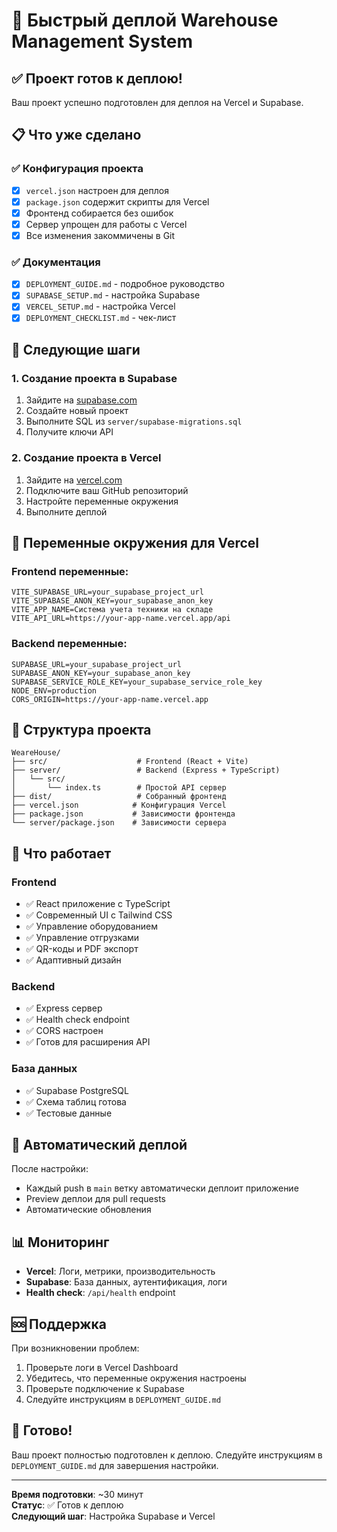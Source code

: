 # 🚀 Быстрый деплой Warehouse Management System

## ✅ Проект готов к деплою!

Ваш проект успешно подготовлен для деплоя на Vercel и Supabase.

## 📋 Что уже сделано

### ✅ Конфигурация проекта
- [x] `vercel.json` настроен для деплоя
- [x] `package.json` содержит скрипты для Vercel
- [x] Фронтенд собирается без ошибок
- [x] Сервер упрощен для работы с Vercel
- [x] Все изменения закоммичены в Git

### ✅ Документация
- [x] `DEPLOYMENT_GUIDE.md` - подробное руководство
- [x] `SUPABASE_SETUP.md` - настройка Supabase
- [x] `VERCEL_SETUP.md` - настройка Vercel
- [x] `DEPLOYMENT_CHECKLIST.md` - чек-лист

## 🚀 Следующие шаги

### 1. Создание проекта в Supabase
1. Зайдите на [supabase.com](https://supabase.com)
2. Создайте новый проект
3. Выполните SQL из `server/supabase-migrations.sql`
4. Получите ключи API

### 2. Создание проекта в Vercel
1. Зайдите на [vercel.com](https://vercel.com)
2. Подключите ваш GitHub репозиторий
3. Настройте переменные окружения
4. Выполните деплой

## 🔧 Переменные окружения для Vercel

### Frontend переменные:
```
VITE_SUPABASE_URL=your_supabase_project_url
VITE_SUPABASE_ANON_KEY=your_supabase_anon_key
VITE_APP_NAME=Система учета техники на складе
VITE_API_URL=https://your-app-name.vercel.app/api
```

### Backend переменные:
```
SUPABASE_URL=your_supabase_project_url
SUPABASE_ANON_KEY=your_supabase_anon_key
SUPABASE_SERVICE_ROLE_KEY=your_supabase_service_role_key
NODE_ENV=production
CORS_ORIGIN=https://your-app-name.vercel.app
```

## 📁 Структура проекта

```
WeareHouse/
├── src/                    # Frontend (React + Vite)
├── server/                 # Backend (Express + TypeScript)
│   └── src/
│       └── index.ts        # Простой API сервер
├── dist/                   # Собранный фронтенд
├── vercel.json            # Конфигурация Vercel
├── package.json           # Зависимости фронтенда
└── server/package.json    # Зависимости сервера
```

## 🎯 Что работает

### Frontend
- ✅ React приложение с TypeScript
- ✅ Современный UI с Tailwind CSS
- ✅ Управление оборудованием
- ✅ Управление отгрузками
- ✅ QR-коды и PDF экспорт
- ✅ Адаптивный дизайн

### Backend
- ✅ Express сервер
- ✅ Health check endpoint
- ✅ CORS настроен
- ✅ Готов для расширения API

### База данных
- ✅ Supabase PostgreSQL
- ✅ Схема таблиц готова
- ✅ Тестовые данные

## 🔄 Автоматический деплой

После настройки:
- Каждый push в `main` ветку автоматически деплоит приложение
- Preview деплои для pull requests
- Автоматические обновления

## 📊 Мониторинг

- **Vercel**: Логи, метрики, производительность
- **Supabase**: База данных, аутентификация, логи
- **Health check**: `/api/health` endpoint

## 🆘 Поддержка

При возникновении проблем:
1. Проверьте логи в Vercel Dashboard
2. Убедитесь, что переменные окружения настроены
3. Проверьте подключение к Supabase
4. Следуйте инструкциям в `DEPLOYMENT_GUIDE.md`

## 🎉 Готово!

Ваш проект полностью подготовлен к деплою. Следуйте инструкциям в `DEPLOYMENT_GUIDE.md` для завершения настройки.

---

**Время подготовки**: ~30 минут  
**Статус**: ✅ Готов к деплою  
**Следующий шаг**: Настройка Supabase и Vercel
